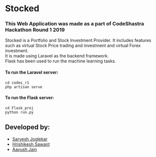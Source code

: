# Stocked
### This Web Application was made as a part of CodeShastra Hackathon Round 1 2019
Stocked is a Portfolio and Stock Investment Provider.
It includes features such as virtual Stock Price trading and investment and virtual Forex investment.<br>
It is made using Laravel as the backend framework.<br>
Flask has been used to run the machine learning tasks.<br>
#### To run the Laravel server:
```
cd codes_r1
php artisan serve
```
#### To run the Flask server:
```
cd Flask_proj
python run.py
```
## Developed by:

* [Sarvesh Joglekar](https://github.com/sarvesh12k26)
* [Hrishikesh Sawant](https://github.com/sawanthrishi)
* [Aayush Jain](https://github.com/AayushJain31)
